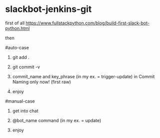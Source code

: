 # slackbot-jenkins-git
first of all https://www.fullstackpython.com/blog/build-first-slack-bot-python.html

then     

#auto-case

1. git add .

2. git commit -v

3. commit_name and key_phrase (in my ex. = trigger-update) in Commit Naming only now! (first raw)

4. enjoy

#manual-case

1. get into chat

2. @bot_name command (in my ex. = update)

3. enjoy

